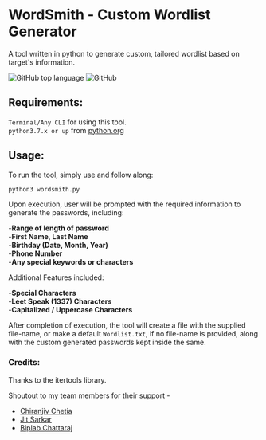 # WordSmith - Custom Wordlist Generator
A tool written in python to generate custom, tailored wordlist based on target's information.  

![GitHub top language](https://img.shields.io/github/languages/top/whitefight18/WordSmith?style=flat-square&logo=python&logoColor=lightblue)  ![GitHub](https://img.shields.io/github/license/whitefight18/WordSmith?color=gree&style=flat-square)

## Requirements:
`Terminal/Any CLI` for using this tool.  
`python3.7.x or up` from [python.org](https://www.python.org/downloads/)  

## Usage:
To run the tool, simply use and follow along:

`python3 wordsmith.py`  

Upon execution, user will be prompted with the required information to generate the passwords, including:

-__Range of length of password__  
-__First Name, Last Name__  
-__Birthday (Date, Month, Year)__  
-__Phone Number__  
-__Any special keywords or characters__  

Additional Features included:

-__Special Characters__  
-__Leet Speak (1337) Characters__  
-__Capitalized / Uppercase Characters__  

After completion of execution, the tool will create a file with the supplied file-name, or make a default `Wordlist.txt`, if no file-name is provided, along with the custom generated passwords kept inside the same.

### Credits:

Thanks to the itertools library.

Shoutout to my team members for their support -
 - [Chiranjiv Chetia](https://github.com/chiranjiv11/)
 - [Jit Sarkar](https://github.com/sarkarjit/)
 - [Biplab Chattaraj](https://github.com/Biplab01avi)
